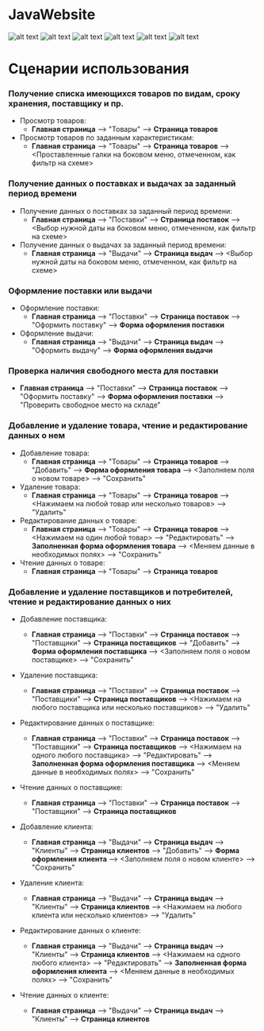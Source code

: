 # JavaWebsite

![alt text](https://sun9-49.userapi.com/impf/3cVykD2_SFpd0PioNO6LRgONjCZIPfFQrDwxog/3pQnCKxFbp8.jpg?size=1920x1080&quality=96&proxy=1&sign=c331203b84c55eb543548752a9cc9abe&type=album)
![alt text](https://sun9-7.userapi.com/impf/kRsZmOJqLY-zGgH_6BnDTcbgedVfvD8elHq7pA/caUrmZrhIHI.jpg?size=1920x1077&quality=96&proxy=1&sign=09656a754f8ff5e1c577d5216e8fba47&type=album)
![alt text](https://sun9-73.userapi.com/impf/pWA914dFCXguHmYym0vOkttywcDIubDlQjd_-A/mgmqkkPP17I.jpg?size=1920x1077&quality=96&proxy=1&sign=6e8705d3b4c4b4f20d097ed3e1162c6e&type=album)
![alt text](https://sun9-53.userapi.com/impf/tNxJz2FeNm97j-j5WDelJ4WTJHomJUCZ-w6U2w/POLVxwcNHkE.jpg?size=1920x1078&quality=96&proxy=1&sign=2af3bcd3cc34c2833e16d2cea0967eb5&type=album)
![alt text](https://sun9-75.userapi.com/impf/mLdkv3PNLXrGSK1252VuK8Lcx0XTnWUydG8I-w/DghCMfcrXnE.jpg?size=1920x1077&quality=96&proxy=1&sign=ec1dd0b8a627205d7b2fe10618c89767&type=album)
![alt text](https://sun9-55.userapi.com/impf/Jc1UUKGdXZ5aVJeDNxFNC783JY-wvFRTbGLKEg/qBKk8M4__ag.jpg?size=1919x1035&quality=96&proxy=1&sign=ca568ff07f601a487fc8ac0510493bff&type=album)

# Сценарии использования
### Получение списка имеющихся товаров по видам, сроку хранения, поставщику и пр. 
+ Просмотр товаров:
  + **Главная страница** --> "Товары" --> **Страница товаров**
+ Просмотр товаров по заданным характеристикам:
  + **Главная страница** --> "Товары" --> **Страница товаров** --> <Проставленные галки на боковом меню, отмеченном, как фильтр на схеме>
### Получение данных о поставках и выдачах за заданный период времени
+ Получение данных о поставках за заданный период времени:
  + **Главная страница** --> "Поставки" --> **Страница поставок** --> <Выбор нужной даты на боковом меню, отмеченном, как фильтр на схеме>
+ Получение данных о выдачах за заданный период времени:
  + **Главная страница** --> "Выдачи" --> **Страница выдач** --> <Выбор нужной даты на боковом меню, отмеченном, как фильтр на схеме>
### Оформление поставки или выдачи
+ Оформление поставки:
  +  **Главная страница** --> "Поставки" --> **Страница поставок** --> "Оформить поставку" --> **Форма оформления поставки**
+ Оформление выдачи:
  +  **Главная страница** --> "Выдачи" --> **Страница выдач** --> "Оформить выдачу" --> **Форма оформления выдачи**
### Проверка наличия свободного места для поставки
  + **Главная страница** --> "Поставки" --> **Страница поставок** --> "Оформить поставку" --> **Форма оформления поставки** --> "Проверить свободное место на складе"
### Добавление и удаление товара, чтение и редактирование данных о нем
+ Добавление товара:
  + **Главная страница** --> "Товары" --> **Страница товаров** --> "Добавить" --> **Форма оформления товара** --> <Заполняем поля о новом товаре> --> "Сохранить"
+ Удаление товара:
  + **Главная страница** --> "Товары" --> **Страница товаров** --> <Нажимаем на любой товар или несколько товаров> --> "Удалить"
+ Редактирование данных о товаре:
  + **Главная страница** --> "Товары" --> **Страница товаров** --> <Нажимаем на один любой товар> --> "Редактировать" --> **Заполненная форма оформления товара** --> <Меняем данные в необходимых полях> --> "Сохранить"
+ Чтение данных о товаре:
  + **Главная страница** --> "Товары" --> **Страница товаров**
### Добавление и удаление поставщиков и потребителей, чтение и редактирование данных о них
+ Добавление поставщика:
  + **Главная страница** --> "Поставки" --> **Страница поставок** --> "Поставщики" --> **Страница поставщиков** --> "Добавить" --> **Форма оформления поставщика** --> <Заполняем поля о новом поставщике> --> "Сохранить"
+ Удаление поставщика:
  + **Главная страница** --> "Поставки" --> **Страница поставок** --> "Поставщики" --> **Страница поставщиков** --> <Нажимаем на любого поставщика или несколько поставщиков> --> "Удалить"
+ Редактирование данных о поставщике:
  + **Главная страница** --> "Поставки" --> **Страница поставок** --> "Поставщики" --> **Страница поставщиков** --> <Нажимаем на одного любого поставщика> --> "Редактировать" --> **Заполненная форма оформления поставщика** --> <Меняем данные в необходимых полях> --> "Сохранить"
+ Чтение данных о поставщике:
  + **Главная страница** --> "Поставки" --> **Страница поставок** --> "Поставщики" --> **Страница поставщиков**

+ Добавление клиента:
  + **Главная страница** --> "Выдачи" --> **Страница выдач** --> "Клиенты" --> **Страница клиентов** --> "Добавить" --> **Форма оформления клиента** --> <Заполняем поля о новом клиенте> --> "Сохранить"
+ Удаление клиента:
  + **Главная страница** --> "Выдачи" --> **Страница выдач** --> "Клиенты" --> **Страница клиентов** --> <Нажимаем на любого клиента или несколько клиентов> --> "Удалить"
+ Редактирование данных о клиенте:
  + **Главная страница** --> "Выдачи" --> **Страница выдач** --> "Клиенты" --> **Страница клиентов** --> <Нажимаем на одного любого клиента> --> "Редактировать" --> **Заполненная форма оформления клиента** --> <Меняем данные в необходимых полях> --> "Сохранить"
+ Чтение данных о клиенте:
  + **Главная страница** --> "Выдачи" --> **Страница выдач** --> "Клиенты" --> **Страница клиентов**
